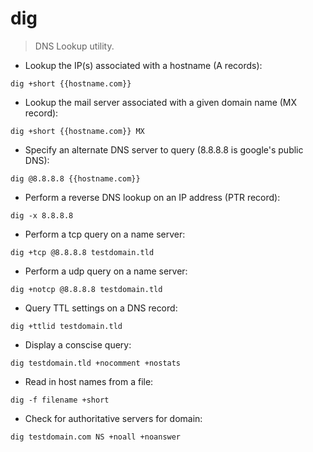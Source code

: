# dig

> DNS Lookup utility.

- Lookup the IP(s) associated with a hostname (A records):

`dig +short {{hostname.com}}`

- Lookup the mail server associated with a given domain name (MX record):

`dig +short {{hostname.com}} MX`

- Specify an alternate DNS server to query (8.8.8.8 is google's public DNS):

`dig @8.8.8.8 {{hostname.com}}`

- Perform a reverse DNS lookup on an IP address (PTR record):

`dig -x 8.8.8.8`

- Perform a tcp query on a name server:

`dig +tcp @8.8.8.8 testdomain.tld`

- Perform a udp query on a name server:

`dig +notcp @8.8.8.8 testdomain.tld`

- Query TTL settings on a DNS record:

`dig +ttlid testdomain.tld`

- Display a conscise query:

`dig testdomain.tld +nocomment +nostats`

- Read in host names from a file:

`dig -f filename +short`

- Check for authoritative servers for domain:

`dig testdomain.com NS +noall +noanswer`


